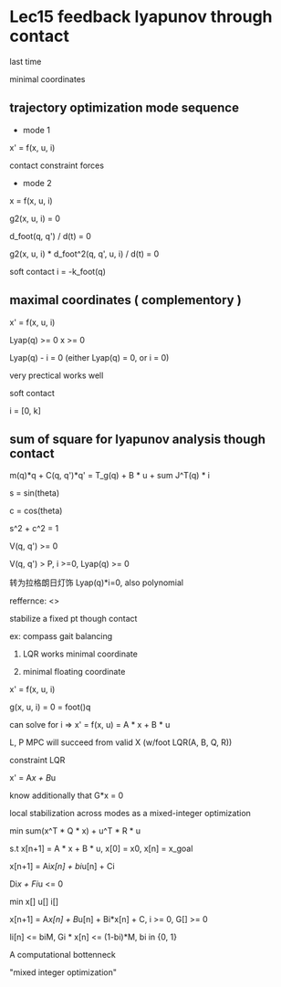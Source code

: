 # Lec15 feedback lyapunov through contact

last time 

minimal coordinates 

## trajectory optimization mode sequence

- mode 1 

x' = f(x, u, i)

contact constraint forces

- mode 2

x = f(x, u, i)

g2(x, u, i) = 0

d_foot(q, q') / d(t) = 0

g2(x, u, i) * d_foot^2(q, q', u, i) / d(t) = 0

soft contact i = -k_foot(q)

## maximal coordinates ( complementory )

x' = f(x, u, i)

Lyap(q) >= 0 x >= 0

Lyap(q) - i = 0 (either Lyap(q) = 0, or i = 0)

very prectical works well

soft contact 

i = [0, k]


## sum of square for lyapunov analysis though contact 

m(q)*q + C(q, q')*q' = T_g(q) + B * u + sum J^T(q) * i

s = sin(theta)

c = cos(theta)

s^2 + c^2 = 1

V(q, q') >= 0

V(q, q') > P, i >=0, Lyap(q) >= 0

转为拉格朗日灯饰 Lyap(q)*i=0, also polynomial

reffernce: <<stablity Analysis and control of rigid-body system with impacts and friction>>

stabilize a fixed pt though contact

ex: compass gait balancing

1. LQR works minimal coordinate 

2. minimal floating coordinate 

x' = f(x, u, i)

g(x, u, i) = 0 = foot()q

can solve for i => x' = f(x, u) = A * x + B * u 

L, P MPC will succeed from valid X (w/foot LQR(A, B, Q, R))

constraint LQR

x' = A*x + B*u

know additionally that G*x = 0

local stabilization across modes as a mixed-integer optimization 

min sum(x^T * Q * x) + u^T * R * u 

s.t x[n+1] = A * x + B * u, x[0] = x0, x[n] = x_goal

x[n+1] = Ai*x[n] + bi*u[n] + Ci

Di*x + Fi*u <= 0

min x[] u[] i[]

x[n+1] = A*x[n] + B*u[n] + Bi*x[n] + C, i >= 0, G[] >= 0 

Ii[n] <= biM, Gi * x[n] <= (1-bi)*M, bi in {0, 1}

A computational bottenneck

"mixed integer optimization"
 
